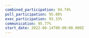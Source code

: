 ```yaml
---
combined_participation: 94.74%
poll_participation: 95.08%
exec_participation: 93.33%
communication: 95.77%
start_date: 2022-06-14T00:00:00.000Z
---
```

